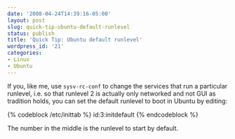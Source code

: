 ```yaml
---
date: '2008-04-24T14:39:16-05:00'
layout: post
slug: quick-tip-ubuntu-default-runlevel
status: publish
title: 'Quick Tip: Ubuntu default runlevel'
wordpress_id: '21'
categories:
- Linux
- Ubuntu
---
```


If you, like me, use `sysv-rc-conf` to change the services that run a
particular runlevel, i.e. so that runlevel 2 is actually only networked and
not GUI as tradition holds, you can set the default runlevel to boot in Ubuntu
by editing:

{% codeblock /etc/inittab %}
id:3:initdefault
{% endcodeblock %}

The number in the middle is the runlevel to start by default.


